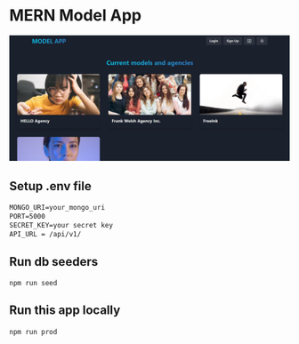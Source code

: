 # MERN Model App

![alt text](image.png)

## Setup .env file
```
MONGO_URI=your_mongo_uri
PORT=5000
SECRET_KEY=your secret key
API_URL = /api/v1/
```

## Run db seeders
```
npm run seed
```

## Run this app locally
```
npm run prod
```